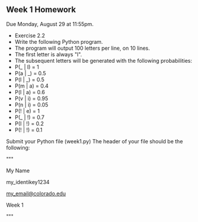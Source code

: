 Week 1 Homework
--
Due Monday, August 29 at 11:55pm.

* Exercise 2.2
* Write the following Python program.
 * The program will output 100 letters per line, on 10 lines. 
 * The first letter is always "I".
 * The subsequent letters will be generated with the following probabilities:
 * P(_ | I) = 1
 * P(a | _) = 0.5
 * P(l | _) = 0.5
 * P(m | a) = 0.4
 * P(l | a) = 0.6
 * P(v | i) = 0.95
 * P(n | i) = 0.05
 * P(! | e) = 1
 * P(_ | !) = 0.7
 * P(I | !) = 0.2
 * P(! | !) = 0.1
 
Submit your Python file (week1.py)  The header of your file should be the following:

"""

My Name

my_identikey1234

my_email@colorado.edu

Week 1

"""
